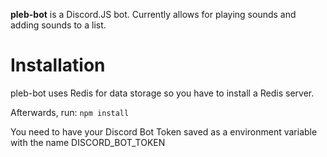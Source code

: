**pleb-bot** is a Discord.JS bot. Currently allows for playing sounds and adding sounds to a list.

# Installation
pleb-bot uses Redis for data storage so you have to install a Redis server.

Afterwards, run: `npm install`

You need to have your Discord Bot Token saved as a environment variable with the name DISCORD\_BOT\_TOKEN
